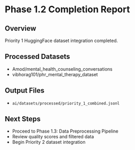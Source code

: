 # Phase 1.2 Completion Report

## Overview
Priority 1 HuggingFace dataset integration completed.

## Processed Datasets
- Amod/mental_health_counseling_conversations
- vibhorag101/phr_mental_therapy_dataset

## Output Files
- `ai/datasets/processed/priority_1_combined.jsonl`

## Next Steps
- Proceed to Phase 1.3: Data Preprocessing Pipeline
- Review quality scores and filtered data
- Begin Priority 2 dataset integration
